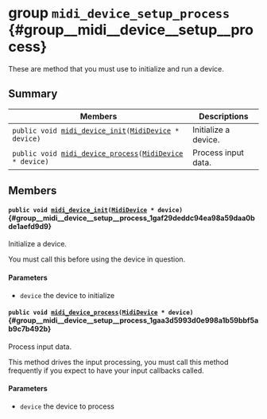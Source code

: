 # group `midi_device_setup_process` {#group__midi__device__setup__process}

These are method that you must use to initialize and run a device.

## Summary

 Members                        | Descriptions
--------------------------------|---------------------------------------------
`public void `[`midi_device_init`](#group__midi__device__setup__process_1gaf29deddc94ea98a59daa0bde1aefd9d9)`(`[`MidiDevice`](#struct__midi__device)` * device)`            | Initialize a device.
`public void `[`midi_device_process`](#group__midi__device__setup__process_1gaa3d5993d0e998a1b59bbf5ab9c7b492b)`(`[`MidiDevice`](#struct__midi__device)` * device)`            | Process input data.

## Members

#### `public void `[`midi_device_init`](#group__midi__device__setup__process_1gaf29deddc94ea98a59daa0bde1aefd9d9)`(`[`MidiDevice`](#struct__midi__device)` * device)` {#group__midi__device__setup__process_1gaf29deddc94ea98a59daa0bde1aefd9d9}

Initialize a device.

You must call this before using the device in question.

#### Parameters
* `device` the device to initialize

#### `public void `[`midi_device_process`](#group__midi__device__setup__process_1gaa3d5993d0e998a1b59bbf5ab9c7b492b)`(`[`MidiDevice`](#struct__midi__device)` * device)` {#group__midi__device__setup__process_1gaa3d5993d0e998a1b59bbf5ab9c7b492b}

Process input data.

This method drives the input processing, you must call this method frequently if you expect to have your input callbacks called.

#### Parameters
* `device` the device to process
